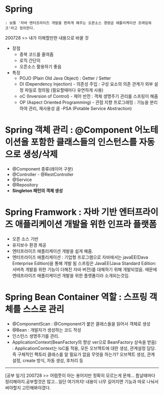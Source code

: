 # Spring 
	: 보통 '자바 엔터프라이즈 개발을 편하게 해주는 오픈소스 경량급 애플리케이션 프레임워크'라고 정의한다.
	  
200728 >> 내가 이해할만한 내용으로 바꿀 것
  - 장점	
    - 중복 코드를 줄여줌
    - 로직 간단히
    - 오픈소스 활용하기 좋음	
  - 특징 
    - POJO (Plain Old Java Object)
       : Getter / Setter
    - DI (Dependency Injection) - 의존성 주입
       : 구성 요소의 의존 관계가 외부 설정 파일로 정의됨 (필요할때마다 유연하게 사용)
    - oC (Inversion of Control) - 제어 반전
       : 객체 생명주기 관리를 스프링이 해줌
    - OP (Aspect Oriented Programming) - 관점 지향 프로그래밍
       : 기능을 분리하여 관리, 재사용성 큼
    -PSA (Potable Service Abstraction)
	 
	
# Spring 객체 관리 : @Component 어노테이션을 포함한 클래스들의 인스턴스를 자동으로 생성/삭제
  - @Component 종류(레이어 구분)
   - @Controller - @RestController
   - @Service
   - @Repository
  - **Singleton 패턴의 객체 생성**


# Spring Framwork : 자바 기반 엔터프라이즈 애플리케이션 개발을 위한 인프라 플랫폼
 - 오픈 소스 기반
 - 유지보수 환경 제공
 - 엔터프라이즈 애플리케이션 개발을 쉽게 해줌.
  - 엔터프라이즈 애플리케이션 
  	: 기업형 프로그램으로 자바에서는 javaEE(Dava Enterprise Edition)을 통해 개발 됨
      스프링은 JavaEE(Java Standard Edition:서버측 개발을 위한 기능이 더해진 자바 버전)를 대체하기 위해 개발되었음.
      때문에 엔테프라이즈 애플리케이션 개발을 위한 플랫폼이라 소개되는것임.


# Spring Bean Container 역할 : 스프링 객체를 스스로 관리
 - @ComponentScan : @Component가 붙은 클래스들을 읽어서 객체로 생성
 - @Bean : 개발자가 생성하는 코드 작성
 - 인스턴스 생명주기를 관리.
 - ApplicationContext(BeanFactory의 향상 ver으로 BeanFactory 상속을 받음)
   : ApplicationContext는 IoC를 적용, 모든 오브젝트에 대한 생성, 관계설정 담당.즉 구체적인 팩토리 클래스를 알 필요가 없음
 	   무엇을 하는가?
 	   오브젝트 생성, 관계 설정, create 방식, 자동 생성, 후처리 등

----------------------------------------------------------------------------------

[공부 일기]
200728 >>
	어렴풋이 아는 용어지만 정확히 모르는게 문제...
	틈날때마다 정리해야지.공부할것은 많고...일단 여기까지!
  내용이 너무 길어지면 기능과 따로 나눠서 써야할지 고민해봐야겠다.
